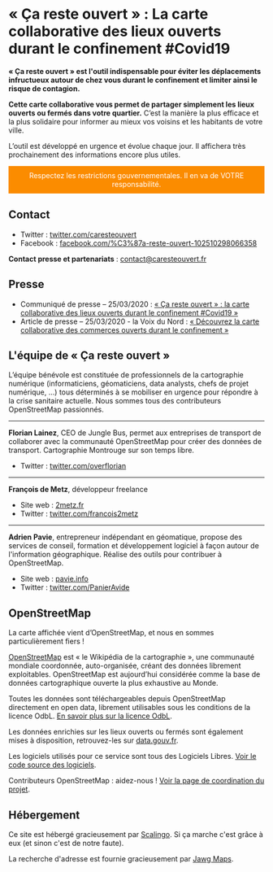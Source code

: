 # « Ça reste ouvert » : La carte collaborative des lieux ouverts durant le confinement #Covid19

__« Ça reste ouvert » est l'outil indispensable pour éviter les déplacements infructueux autour de chez vous durant le confinement et limiter ainsi le risque de contagion.__

__Cette carte collaborative vous permet de partager simplement les lieux ouverts ou fermés dans votre quartier.__ C’est la manière la plus efficace et la plus solidaire pour informer au mieux vos voisins et les habitants de votre ville.

L’outil est développé en urgence et évolue chaque jour. Il affichera très prochainement des informations encore plus utiles.

<p style="background-color: #fb8c00; color: white; text-align: center; padding: 10px">Respectez les restrictions gouvernementales. Il en va de VOTRE responsabilité.</p>


## Contact

* Twitter : <a href="https://twitter.com/caresteouvert" target="_blank">twitter.com/caresteouvert</a>
* Facebook : <a href="https://www.facebook.com/%C3%87a-reste-ouvert-102510298066358" target="_blank">facebook.com/%C3%87a-reste-ouvert-102510298066358</a>

__Contact presse et partenariats__ : contact@caresteouvert.fr

## Presse

* Communiqué de presse – 25/03/2020 : <a href="communique_presse.pdf" target="_blank">« Ça reste ouvert » : la carte collaborative des lieux ouverts durant le confinement #Covid19 »</a>
* Article de presse – 25/03/2020 - la Voix du Nord : <a href="https://www.lavoixdunord.fr/731250/article/2020-03-25/decouvrez-la-carte-collaborative-des-commerces-ouverts-durant-le-confinement" target="_blank">« Découvrez la carte collaborative des commerces ouverts durant le confinement »</a>


## L'équipe de « Ça reste ouvert »

L’équipe bénévole est constituée de professionnels de la cartographie numérique (informaticiens, géomaticiens, data analysts, chefs de projet numérique, ...) tous déterminés à se mobiliser en urgence pour répondre à la crise sanitaire actuelle. Nous sommes tous des contributeurs OpenStreetMap passionnés.

<hr />

__Florian Lainez__, CEO de Jungle Bus, permet aux entreprises de transport de collaborer avec la communauté OpenStreetMap pour créer des données de transport. Cartographie Montrouge sur son temps libre.
* Twitter : <a href="https://twitter.com/overflorian" target="_blank">twitter.com/overflorian</a>

<hr />

__François de Metz__, développeur freelance
* Site web : <a href="https://2metz.fr/" target="_blank">2metz.fr</a>
* Twitter : <a href="https://twitter.com/francois2metz" target="_blank">twitter.com/francois2metz</a>

<hr />

__Adrien Pavie__, entrepreneur indépendant en géomatique, propose des services de conseil, formation et développement logiciel à façon autour de l'information géographique. Réalise des outils pour contribuer à OpenStreetMap.
* Site web : <a href="https://pavie.info/" target="_blank">pavie.info</a>
* Twitter : <a href="https://twitter.com/PanierAvide" target="_blank">twitter.com/PanierAvide</a>

## OpenStreetMap

La carte affichée vient d’OpenStreetMap, et nous en sommes particulièrement fiers !

<a href="https://www.openstreetmap.org/" target="_blank">OpenStreetMap</a> est « le Wikipédia de la cartographie », une communauté mondiale coordonnée, auto-organisée, créant des données librement exploitables. OpenStreetMap est aujourd’hui considérée comme la base de données cartographique ouverte la plus exhaustive au Monde.

Toutes les données sont téléchargeables depuis OpenStreetMap directement en open data, librement utilisables sous les conditions de la licence OdbL. <a href="https://www.openstreetmap.org/copyright" target="_blank">En savoir plus sur la licence OdbL</a>.

Les données enrichies sur les lieux ouverts ou fermés sont également mises à disposition, retrouvez-les sur <a href="https://www.data.gouv.fr/fr/organizations/ca-reste-ouvert/" target="_blank">data.gouv.fr</a>.

Les logiciels utilisés pour ce service sont tous des Logiciels Libres. <a href="https://github.com/osmontrouge/covid19_map" target="_blank">Voir le code source des logiciels</a>.

Contributeurs OpenStreetMap : aidez-nous ! <a href="https://wiki.openstreetmap.org/wiki/France/Covid-19" target="_blank">Voir la page de coordination du projet</a>.

## Hébergement

Ce site est hébergé gracieusement par <a href="https://scalingo.com/" target="_blank">Scalingo</a>. Si ça marche c'est grâce à eux (et sinon c'est de notre faute).

La recherche d'adresse est fournie gracieusement par <a href="https://www.jawg.io/fr/" target="_blank">Jawg Maps</a>.
